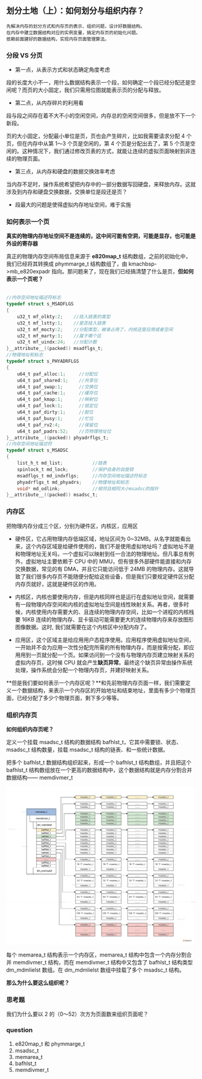 ## 划分土地（上）：如何划分与组织内存？

    先解决内存的划分方式和内存页的表示、组织问题，设计好数据结构。
    在内存中建立数据结构对应的实例变量，搞定内存页的初始化问题。
    依赖前面建好的数据结构，实现内存页面管理算法。

### 分段 VS 分页

- 第一点，从表示方式和状态确定角度考虑

段的长度大小不一，用什么数据结构表示一个段，如何确定一个段已经分配还是空闲呢？而页的大小固定，我们只需用位图就能表示页的分配与释放。

- 第二点，从内存碎片的利用看

段与段之间存在着不大不小的空闲空间，内存总的空闲空间很多，但是放不下一个新段。

页的大小固定，分配最小单位是页，页也会产生碎片，比如我需要请求分配 4 个页，但在内存中从第 1～3 个页是空闲的，第 4 个页是分配出去了，第 5 个页是空闲的。这种情况下，我们通过修改页表的方式，就能让连续的虚拟页面映射到非连续的物理页面。

- 第三点，从内存和硬盘的数据交换效率考虑

当内存不足时，操作系统希望把内存中的一部分数据写回硬盘，来释放内存。这就涉及到内存和硬盘交换数据，交换单位是段还是页？

- 段最大的问题是使得虚拟内存地址空间，难于实施

### 如何表示一个页

**真实的物理内存地址空间不是连续的，这中间可能有空洞，可能是显存，也可能是外设的寄存器**

真正的物理内存空间布局信息来源于 **e820map_t** 结构数组，之前的初始化中，我们已经将其转换成 phymmarge_t 结构数组了，由 kmachbsp->mb_e820expadr 指向。那问题来了，现在我们已经搞清楚了什么是页，**但如何表示一个页呢？**

```c

//内存空间地址描述符标志
typedef struct s_MSADFLGS
{
    u32_t mf_olkty:2;    //挂入链表的类型
    u32_t mf_lstty:1;    //是否挂入链表
    u32_t mf_mocty:2;    //分配类型，被谁占用了，内核还是应用或者空闲
    u32_t mf_marty:3;    //属于哪个区
    u32_t mf_uindx:24;   //分配计数
}__attribute__((packed)) msadflgs_t; 
//物理地址和标志  
typedef struct s_PHYADRFLGS
{
    u64_t paf_alloc:1;     //分配位
    u64_t paf_shared:1;    //共享位
    u64_t paf_swap:1;      //交换位
    u64_t paf_cache:1;     //缓存位
    u64_t paf_kmap:1;      //映射位
    u64_t paf_lock:1;      //锁定位
    u64_t paf_dirty:1;     //脏位
    u64_t paf_busy:1;      //忙位
    u64_t paf_rv2:4;       //保留位
    u64_t paf_padrs:52;    //页物理地址位
}__attribute__((packed)) phyadrflgs_t;
//内存空间地址描述符
typedef struct s_MSADSC
{
    list_h_t md_list;           //链表
    spinlock_t md_lock;         //保护自身的自旋锁
    msadflgs_t md_indxflgs;     //内存空间地址描述符标志
    phyadrflgs_t md_phyadrs;    //物理地址和标志
    void* md_odlink;            //相邻且相同大小msadsc的指针
}__attribute__((packed)) msadsc_t;
```


### 内存区

把物理内存分成三个区，分别为硬件区，内核区，应用区

- 硬件区，它占用物理内存低端区域，地址区间为 0~32MB。从名字就能看出来，这个内存区域是给硬件使用的，我们不是使用虚拟地址吗？虚拟地址不是和物理地址无关吗，一个虚拟可以映射到任一合法的物理地址。但凡事总有例外，虚拟地址主要依赖于 CPU 中的 MMU，但有很多外部硬件能直接和内存交换数据，常见的有 DMA，并且它只能访问低于 24MB 的物理内存。这就导致了我们很多内存页不能随便分配给这些设备，但是我们只要规定硬件区分配内存页就好，这就是硬件区的作用。

- 内核区，内核也要使用内存，但是内核同样也是运行在虚拟地址空间，就需要有一段物理内存空间和内核的虚拟地址空间是线性映射关系。再者，很多时候，内核使用内存需要大的、且连续的物理内存空间，比如一个进程的内核栈要 16KB 连续的物理内存、显卡驱动可能需要更大的连续物理内存来存放图形图像数据。这时, 我们就需要在这个内核区中分配内存了。

- 应用区，这个区域主是给应用用户态程序使用。应用程序使用虚拟地址空间，一开始并不会为应用一次性分配完所需的所有物理内存，而是按需分配，即应用用到一页就分配一个页。如果访问到一个没有与物理内存页建立映射关系的虚拟内存页，这时候 CPU 就会产生**缺页异常**。最终这个缺页异常由操作系统处理，操作系统会分配一个物理内存页，并建好映射关系。

**但是我们要如何表示一个内存区呢？**和先前物理内存页面一样，我们需要定义一个数据结构，来表示一个内存区的开始地址和结束地址，里面有多少个物理页面，已经分配了多少个物理页面，剩下多少等等。

### 组织内存页

**如何组织内存页呢？**

定义一个挂载 msadsc_t 结构的数据结构 bafhlst_t，它其中需要锁、状态、msadsc_t 结构数量，挂载 msadsc_t 结构的链表、和一些统计数据。

把多个 bafhlst_t 数据结构组织起来，形成一个 bafhlst_t 结构数组，并且把这个 bafhlst_t 结构数组放在一个更高的数据结构中，这个数据结构就是内存分割合并数据结构—— memdivmer_t


![页面组织结构示意图](./16_01.png)

每个 memarea_t 结构表示一个内存区，memarea_t 结构中包含一个内存分割合并 memdivmer_t 结构，而在 memdivmer_t 结构中又包含了 bafhlst_t 结构类型 dm_mdmlielst 数组。在 dm_mdmlielst 数组中挂载了多个 msadsc_t 结构。

**那么为什么要这么组织呢？**

### 思考题

我们为什么要以 2 的（0～52）次方为页面数来组织页面呢？

### question

1. e820map_t 和 phymmarge_t
1. msadsc_t
2. memarea_t
3. bafhlst_t
4. memdivmer_t